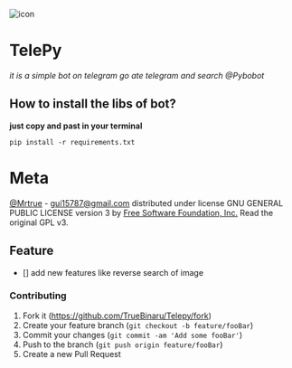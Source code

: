![icon](https://user-images.githubusercontent.com/38415293/64925821-87040a80-d7cc-11e9-89ea-d732932c5213.png)

# TelePy
*it is a simple bot on telegram go ate telegram and search @Pybobot*

## How to install the libs of bot?
**just copy and past in your terminal**
```
pip install -r requirements.txt
```

# Meta
[@Mrtrue](https://twitter.com/TrueBinary) - gui15787@gmail.com
distributed under license GNU GENERAL PUBLIC LICENSE version 3 by [Free Software Foundation, Inc.](fsf.org) Read the original GPL v3.
## Feature
- [] add new features like reverse search of image

### Contributing
1. Fork it (<https://github.com/TrueBinaru/Telepy/fork>)
2. Create your feature branch (`git checkout -b feature/fooBar`)
3. Commit your changes (`git commit -am 'Add some fooBar'`)
4. Push to the branch (`git push origin feature/fooBar`)
5. Create a new Pull Request